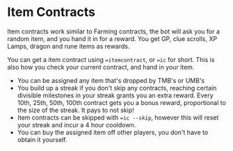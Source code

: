 # Item Contracts

Item contracts work similar to Farming contracts, the bot will ask you for a random item, and you hand it in for a reward. You get GP, clue scrolls, XP Lamps, dragon and rune items as rewards.

You can get a item contract using `=itemcontract`, or `=ic` for short. This is also how you check your current contract, and hand in your item.

* You can be assigned any item that's dropped by TMB's or UMB's
* You build up a streak if you don't skip any contracts, reaching certain divisible milestones in your streak grants you an extra reward. Every 10th, 25th, 50th, 100th contract gets you a bonus reward, proportional to the size of the streak. It pays to not skip!
* Item contracts can be skipped with `=ic --skip`, however this will reset your streak and incur a 4 hour cooldown.
* You can buy the assigned item off other players, you don't have to obtain it yourself.


